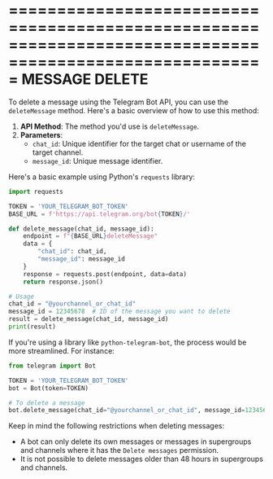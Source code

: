 



=========================================================================================================
MESSAGE DELETE
=========================================================================================================
To delete a message using the Telegram Bot API, you can use the `deleteMessage` method. Here's a basic overview of how to use this method:

1. **API Method**: The method you'd use is `deleteMessage`.
2. **Parameters**:
   - `chat_id`: Unique identifier for the target chat or username of the target channel.
   - `message_id`: Unique message identifier.

Here's a basic example using Python's `requests` library:

```python
import requests

TOKEN = 'YOUR_TELEGRAM_BOT_TOKEN'
BASE_URL = f'https://api.telegram.org/bot{TOKEN}/'

def delete_message(chat_id, message_id):
    endpoint = f"{BASE_URL}deleteMessage"
    data = {
        "chat_id": chat_id,
        "message_id": message_id
    }
    response = requests.post(endpoint, data=data)
    return response.json()

# Usage
chat_id = "@yourchannel_or_chat_id"
message_id = 12345678  # ID of the message you want to delete
result = delete_message(chat_id, message_id)
print(result)
```

If you're using a library like `python-telegram-bot`, the process would be more streamlined. For instance:

```python
from telegram import Bot

TOKEN = 'YOUR_TELEGRAM_BOT_TOKEN'
bot = Bot(token=TOKEN)

# To delete a message
bot.delete_message(chat_id="@yourchannel_or_chat_id", message_id=12345678)
```

Keep in mind the following restrictions when deleting messages:

- A bot can only delete its own messages or messages in supergroups and channels where it has the `Delete messages` permission.
- It is not possible to delete messages older than 48 hours in supergroups and channels.